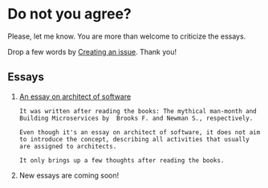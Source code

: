 # Do not you agree? 

Please, let me know. You are more than welcome to criticize the essays.

Drop a few words by [Creating an issue](https://github.com/tmontovaneli/essays/issues). Thank you!

## Essays

1. [An essay on architect of software](https://github.com/tmontovaneli/essays/blob/main/architect-of-software/an_essay_on_architect_of_software.md)

   ```
   It was written after reading the books: The mythical man-month and Building Microservices by  Brooks F. and Newman S., respectively.
   
   Even though it's an essay on architect of software, it does not aim to introduce the concept, describing all activities that usually are assigned to architects.
   
   It only brings up a few thoughts after reading the books.
   ```

   

2. New essays are coming soon!

   

